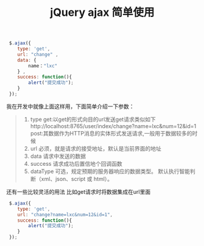 ﻿---
title: jQuery ajax 简单使用

tags: javascript jQuery

categories: code

---
```javascript
 $.ajax({
    type: 'get',
    url: "change" ,
    data: {
        name："lxc"
    } ,
    success: function(){
        alert("提交成功");
    }
 });
```
我在开发中就像上面这样用，下面简单介绍一下参数：
> 1. type
  get:以get的形式向目的url发送get请求类似如下
  http://localhost:8765/user/index/change?name=lxc&num=12&id=1
  post:其数据作为HTTP消息的实体形式发送请求,一般用于数据较多的时候
> 2. url
  必须，就是请求的接受地址，默认是当前界面的地址
> 3. data
  请求中发送的数据
> 4. success
  请求成功后置信地个回调函数
> 5. dataType
  可选，规定预期的服务器响应的数据类型。
  默认执行智能判断（xml、json、script 或 html）。
  
还有一些比较灵活的用法
比如get请求时将数据集成在url里面
```javascript
 $.ajax({
    type: 'get',
    url: "change?name=lxc&num=12&id=1",
    success: function(){
        alert("提交成功");
    }
 });
```




